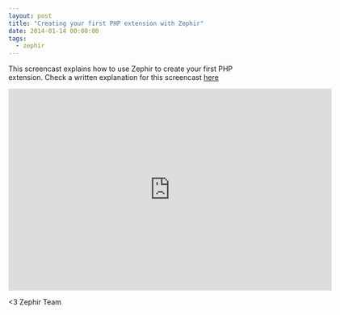 ```yaml
---
layout: post
title: "Creating your first PHP extension with Zephir"
date: 2014-01-14 00:00:00
tags:
  - zephir
---
```


This screencast explains how to use Zephir to create your first PHP extension. Check a written explanation for this screencast [here](https://docs.zephir-lang.com/en/latest/tutorial)

<iframe src="https://player.vimeo.com/video/84180223" width="640" height="400" frameborder="0" allow="autoplay; fullscreen" allowfullscreen></iframe>


<3 Zephir Team